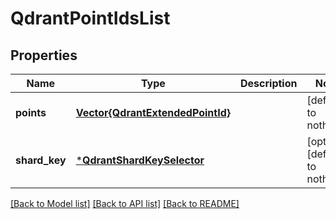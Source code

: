 # QdrantPointIdsList


## Properties
Name | Type | Description | Notes
------------ | ------------- | ------------- | -------------
**points** | [**Vector{QdrantExtendedPointId}**](QdrantExtendedPointId.md) |  | [default to nothing]
**shard_key** | [***QdrantShardKeySelector**](QdrantShardKeySelector.md) |  | [optional] [default to nothing]


[[Back to Model list]](../README.md#models) [[Back to API list]](../README.md#api-endpoints) [[Back to README]](../README.md)


